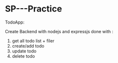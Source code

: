 # SP---Practice

TodoApp: 

Create Backend with nodejs and expressjs
done with :
1) get all todo list + filer
2) create/add todo
3) update todo
4) delete todo
